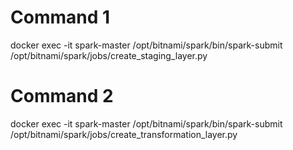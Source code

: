 # Command 1
docker exec -it spark-master /opt/bitnami/spark/bin/spark-submit /opt/bitnami/spark/jobs/create_staging_layer.py

# Command 2  
docker exec -it spark-master /opt/bitnami/spark/bin/spark-submit /opt/bitnami/spark/jobs/create_transformation_layer.py